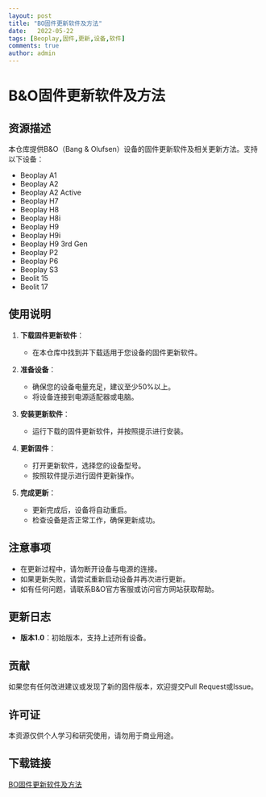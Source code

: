 ```yaml
---
layout: post
title: "BO固件更新软件及方法"
date:   2022-05-22
tags: [Beoplay,固件,更新,设备,软件]
comments: true
author: admin
---
```

# B&O固件更新软件及方法

## 资源描述

本仓库提供B&O（Bang & Olufsen）设备的固件更新软件及相关更新方法。支持以下设备：

- Beoplay A1
- Beoplay A2
- Beoplay A2 Active
- Beoplay H7
- Beoplay H8
- Beoplay H8i
- Beoplay H9
- Beoplay H9i
- Beoplay H9 3rd Gen
- Beoplay P2
- Beoplay P6
- Beoplay S3
- Beolit 15
- Beolit 17

## 使用说明

1. **下载固件更新软件**：
   - 在本仓库中找到并下载适用于您设备的固件更新软件。

2. **准备设备**：
   - 确保您的设备电量充足，建议至少50%以上。
   - 将设备连接到电源适配器或电脑。

3. **安装更新软件**：
   - 运行下载的固件更新软件，并按照提示进行安装。

4. **更新固件**：
   - 打开更新软件，选择您的设备型号。
   - 按照软件提示进行固件更新操作。

5. **完成更新**：
   - 更新完成后，设备将自动重启。
   - 检查设备是否正常工作，确保更新成功。

## 注意事项

- 在更新过程中，请勿断开设备与电源的连接。
- 如果更新失败，请尝试重新启动设备并再次进行更新。
- 如有任何问题，请联系B&O官方客服或访问官方网站获取帮助。

## 更新日志

- **版本1.0**：初始版本，支持上述所有设备。

## 贡献

如果您有任何改进建议或发现了新的固件版本，欢迎提交Pull Request或Issue。

## 许可证

本资源仅供个人学习和研究使用，请勿用于商业用途。

## 下载链接

[BO固件更新软件及方法](https://pan.quark.cn/s/6390f73dfcae)